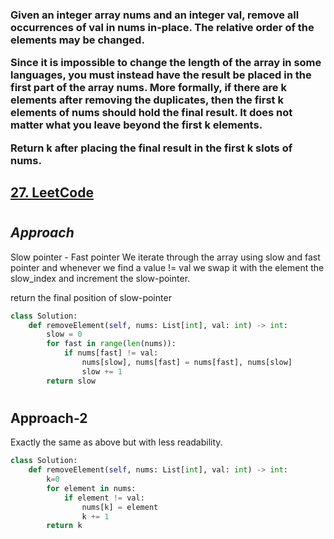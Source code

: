 <h3>Given an integer array nums and an integer val, remove all occurrences of val in nums in-place.
 The relative order of the elements may be changed.

Since it is impossible to change the length of the array in some languages,
you must instead have the result be placed in the first part of the array nums.
More formally, if there are k elements after removing the duplicates, then the first k elements of nums
should hold the final result. It does not matter what you leave beyond the first k elements.

Return k after placing the final result in the first k slots of nums. </h3>

## [27. LeetCode](https://leetcode.com/problems/remove-element/)

#

## *Approach* 

Slow pointer - Fast pointer
We iterate through the array using slow and fast pointer and whenever we find a value != val we swap it with the element the slow_index and increment the slow-pointer.

return the final position of slow-pointer
```python
class Solution:
    def removeElement(self, nums: List[int], val: int) -> int:
        slow = 0
        for fast in range(len(nums)):
            if nums[fast] != val:
                nums[slow], nums[fast] = nums[fast], nums[slow]
                slow += 1
        return slow
```
#

## Approach-2

Exactly the same as above but with less readability.


```python
class Solution:
    def removeElement(self, nums: List[int], val: int) -> int:
        k=0
        for element in nums:
            if element != val:
                nums[k] = element
                k += 1
        return k
```
